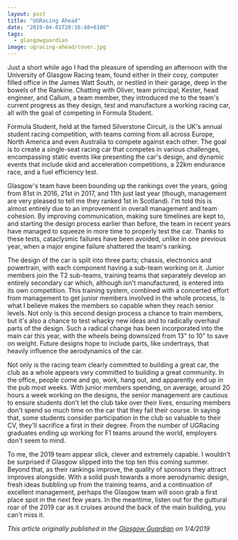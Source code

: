 ```yaml
---
layout: post
title: "UGRacing Ahead"
date: "2019-04-01T20:16:48+0100"
tags:
  - glasgowguardian
image: ugracing-ahead/cover.jpg
---
```


Just a short while ago I had the pleasure of spending an afternoon with the University of Glasgow Racing team, found either in their cosy, computer filled office in the James Watt South, or nestled in their garage, deep in the bowels of the Rankine. Chatting with Oliver, team principal, Kester, head engineer, and Callum, a team member, they introduced me to the team's current progress as they design, test and manufacture a working racing car, all with the goal of competing in Formula Student.

Formula Student, held at the famed Silverstone Circuit, is the UK's annual student racing competition, with teams coming from all across Europe, North America and even Australia to compete against each other. The goal is to create a single-seat racing car that competes in various challenges, encompassing static events like presenting the car's design, and dynamic events that include skid and acceleration competitions, a 22km endurance race, and a fuel efficiency test.

Glasgow's team have been bounding up the rankings over the years, going from 81st in 2016, 21st in 2017, and 11th just last year (though, management are very pleased to tell me they ranked 1st in Scotland). I'm told this is almost entirely due to an improvement in overall management and team cohesion. By improving communication, making sure timelines are kept to, and starting the design process earlier than before, the team in recent years have managed to squeeze in more time to properly test the car. Thanks to these tests, cataclysmic failures have been avoided, unlike in one previous year, when a major engine failure shattered the team's ranking.

The design of the car is split into three parts; chassis, electronics and powertrain, with each component having a sub-team working on it. Junior members join the T2 sub-teams, training teams that separately develop an entirely secondary car which, although isn't manufactured, is entered into its own competition. This training system, combined with a concerted effort from management to get junior members involved in the whole process, is what I believe makes the members so capable when they reach senior levels. Not only is this second design process a chance to train members, but it's also a chance to test whacky new ideas and to radically overhaul parts of the design. Such a radical change has been incorporated into the main car this year, with the wheels being downsized from 13" to 10" to save on weight. Future designs hope to include parts, like undertrays, that heavily influence the aerodynamics of the car.

Not only is the racing team clearly committed to building a great car, the club as a whole appears  very committed to building a great community. In the office, people come and go, work, hang out, and apparently end up in the pub most weeks. With junior members spending, on average, around 20 hours a week working on the designs, the senior management are cautious to ensure students don't let the club take over their lives, ensuring members don't spend so much time on the car that they fail their course. In saying that, some students consider participation in the club so valuable to their CV, they'll sacrifice a first in their degree. From the number of UGRacing graduates ending up working for F1 teams around the world, employers don't seem to mind.

To me, the 2019 team appear slick, clever and extremely capable. I wouldn't be surprised if Glasgow slipped into the top ten this coming summer. Beyond that, as their rankings improve, the quality of sponsors they attract improves alongside. With a solid push towards a more aerodynamic design, fresh ideas bubbling up from the training teams, and a continuation of excellent management, perhaps the Glasgow team will soon grab a first place spot in the next few years. In the meantime, listen out for the guttural roar of the 2019 car as it cruises around the back of the main building, you can't miss it.

*This article originally published in the [Glasgow Guardian](glasgowguardian.co.uk) on 1/4/2019*

